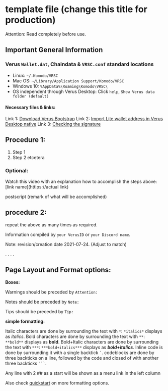 # template file (change this title for production)

Attention: Read completely before use.

## Important General Information

### Verus `Wallet.dat`, Chaindata & `VRSC.conf` standard locations
 * Linux:		`~/.Komodo/VRSC`
 * Mac OS: 	`~/Library/Application Support/Komodo/VRSC`
 * Windows 10: 	`%AppData%\Roaming\Komodo\VRSC\`
 * OS independent through Verus Desktop: Click `help`, `Show Verus data folder (default)`

#### Necessary files & links:

Link 1: [Download Verus Bootstrap](https://bootstrap.verus.io)
Link 2: [Import Lite wallet address in Verus Desktop native](https://wiki.verus.io/#!how-to/how-to_convert-seed-to-wif.md)
Link 3: [Checking the signature](https://verus.io/verify-signatures)


## Procedure 1:
1. Step 1
2. Step 2
etcetera

### Optional:
Watch this video with an explanation how to accomplish the steps above: [link name](httlps://actual link)

postscript (remark of what will be accomplished)

## procedure 2:
repeat the above as many times as required.

Information compiled by `your VerusID` or `your Discord name`.

Note: revision/creation date 2021-07-24. (Adjust to match)

.
.
.
.

## Page Layout and Format options:
**Boxes:**

Warnings should be preceded by `Attention: `

Notes should be preceded by `Note: `

Tips should be preceded by `Tip: `

**simple formatting:**

Italic characters are done by surrounding the text with `*`: `*italics*` displays as *italics*.
Bold characters are done by surrounding the text with `**`: `**bold**` displays as **bold**.
Bold+Italic characters are done by surrounding the text with `***`: `***bold+italics***` displays as ***bold+italics***.
Inline code is done by surrounding it with a single backtick `` ` ``.
codeblocks are done by three backticks on a line, followed by the code and closed of with another three backticks `` ``` ``.

Any line with 2 ## as a start will be shown as a menu link in the left column

Also check [quickstart](https://dynalon.github.io/mdwiki/#!quickstart.md) on more formatting options.
